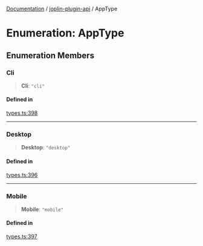 [Documentation](../../packages.md) / [joplin-plugin-api](../index.md) / AppType

# Enumeration: AppType

## Enumeration Members

### Cli

> **Cli**: `"cli"`

#### Defined in

[types.ts:398](https://github.com/rxliuli/joplin-utils/blob/2bc4cdf0126f9cf3a3dcc1c3f49a6f42208c3387/packages/joplin-plugin-api/src/types.ts#L398)

---

### Desktop

> **Desktop**: `"desktop"`

#### Defined in

[types.ts:396](https://github.com/rxliuli/joplin-utils/blob/2bc4cdf0126f9cf3a3dcc1c3f49a6f42208c3387/packages/joplin-plugin-api/src/types.ts#L396)

---

### Mobile

> **Mobile**: `"mobile"`

#### Defined in

[types.ts:397](https://github.com/rxliuli/joplin-utils/blob/2bc4cdf0126f9cf3a3dcc1c3f49a6f42208c3387/packages/joplin-plugin-api/src/types.ts#L397)
